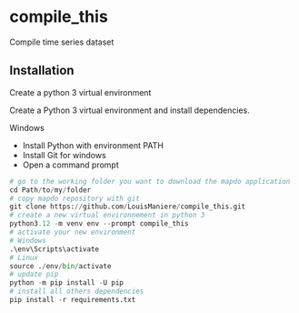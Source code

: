 # compile_this
Compile time series dataset
## Installation

Create a python 3 virtual environment

Create a Python 3 virtual environment and install dependencies.

Windows

- Install Python with environment PATH
- Install Git for windows
- Open a command prompt

``` python
# go to the working folder you want to download the mapdo application
cd Path/to/my/folder
# copy mapdo repository with git
git clone https://github.com/LouisManiere/compile_this.git
# create a new virtual environnement in python 3
python3.12 -m venv env --prompt compile_this
# activate your new environment
# Windows
.\env\Scripts\activate
# Linux
source ./env/bin/activate
# update pip
python -m pip install -U pip
# install all others dependencies
pip install -r requirements.txt
```